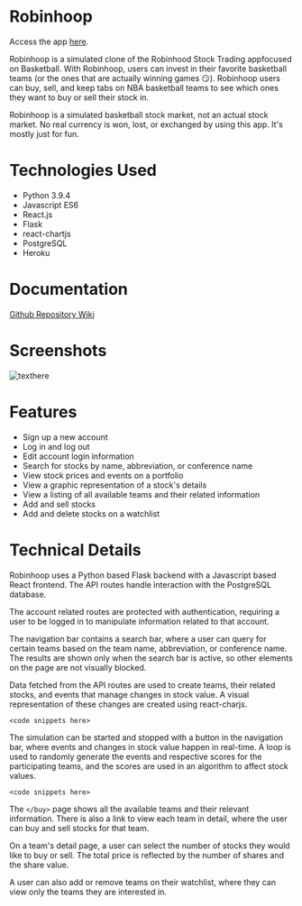 # Robinhoop

Access the app [here](herokulinkhere).

Robinhoop is a simulated clone of the Robinhood Stock Trading appfocused on Basketball. With Robinhoop, users can invest in their favorite basketball teams (or the ones that are actually winning games :smirk:). Robinhoop users can buy, sell, and keep tabs on NBA basketball teams to see which ones they want to buy or sell their stock in.

Robinhoop is a simulated basketball stock market, not an actual stock market. No real currency is won, lost, or exchanged by using this app. It's mostly just for fun.

# Technologies Used
* Python 3.9.4
* Javascript ES6
* React.js
* Flask
* react-chartjs
* PostgreSQL
* Heroku

# Documentation
[Github Repository Wiki](https://github.com/NCHitsman/Python-Group-Project-Team-7/wiki)

# Screenshots
![texthere](urlhere)

# Features

* Sign up a new account
* Log in and log out
* Edit account login information
* Search for stocks by name, abbreviation, or conference name
* View stock prices and events on a portfolio
* View a graphic representation of a stock's details
* View a listing of all available teams and their related information
* Add and sell stocks
* Add and delete stocks on a watchlist

# Technical Details
Robinhoop uses a Python based Flask backend with a Javascript based React frontend. The API routes handle interaction with the PostgreSQL database.

The account related routes are protected with authentication, requiring a user to be logged in to manipulate information related to that account.

The navigation bar contains a search bar, where a user can query for certain teams based on the team name, abbreviation, or conference name. The results are shown only when the search bar is active, so other elements on the page are not visually blocked.

Data fetched from the API routes are used to create teams, their related stocks, and events that manage changes in stock value. A visual representation of these changes are created using react-charjs.

`<code snippets here>`

The simulation can be started and stopped with a button in the navigation bar, where events and changes in stock value happen in real-time. A loop is used to randomly generate the events and respective scores for the participating teams, and the scores are used in an algorithm to affect stock values.

`<code snippets here>`

The `</buy>` page shows all the available teams and their relevant information. There is also a link to view each team in detail, where the user can buy and sell stocks for that team.

On a team's detail page, a user can select the number of stocks they would like to buy or sell. The total price is reflected by the number of shares and the share value.

A user can also add or remove teams on their watchlist, where they can view only the teams they are interested in. 
